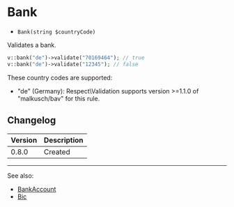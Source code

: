 # Bank

- `Bank(string $countryCode)`

Validates a bank.

```php
v::bank("de")->validate("70169464"); // true
v::bank("de")->validate("12345"); // false
```

These country codes are supported:

 * "de" (Germany): Respect\Validation supports version >=1.1.0 of "malkusch/bav" for this rule.

## Changelog

Version | Description
--------|-------------
  0.8.0 | Created

***
See also:

  * [BankAccount](BankAccount.md)
  * [Bic](Bic.md)
